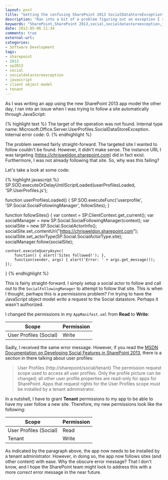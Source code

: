 ```yaml
---
layout: post
title: "Getting the confusing SharePoint 2013 SocialDataStoreException"
description: "Ran into a bit of a problem figuring out an exception I received while writing a SharePoint 2013 apps."
keywords: "SharePoint,SharePoint 2013,social,socialdatastoreexception,javascript,jsom,client object model,tenant"
date: 2013-05-06 11:34
comments: true
external-url: 
categories: 
- Software Development
tags:
- sharepoint
- 2013
- sp2013
- social
- socialdatastoreexception
- javascript
- client object model
- tenant
---
```

As I was writing an app using the new SharePoint 2013 app model the other day, I ran into an issue when I was trying to follow a site automatically through JavaScript:

{% highlight text %}
The target of the operation was not found. Internal type name: Microsoft.Office.Server.UserProfiles.SocialDataStoreException. Internal error code: 0.
{% endhighlight %}

<!--more-->
The problem seemed fairly straight-forward. The targeted site I wanted to follow couldn't be found. However, it didn't make sense. The instance URL I was targeting (https://chrisweldon.sharepoint.com) did in fact exist. Furthermore, I was not already following that site. So, why was this failing? 

Let's take a look at some code:

{% highlight javascript %}
SP.SOD.executeOrDelayUntilScriptLoaded(userProfilesLoaded, 'SP.UserProfiles.js');

function userProfilesLoaded() {
    SP.SOD.executeFunc('userprofile', 'SP.Social.SocialFollowingManager', followSites);
}

function followSites() {
    var context = SP.ClientContext.get_current();
    var socialManager = new SP.Social.SocialFollowingManager(context);
    var socialSite = new SP.Social.SocialActorInfo();
    socialSite.set_contentUri("https://chrisweldon.sharepoint.com");
    socialSite.set_actorType(SP.Social.SocialActorType.site);
    socialManager.follow(socialSite);

    context.executeQueryAsync(
        function() { alert('Sites followed!'); }, 
        function(sender, args) { alert('Error: ' + args.get_message()); });
}
{% endhighlight %}

This is fairly straight-forward. I simply setup a social actor to follow and call out to the ``SocialFollowingManager`` to attempt to follow that site. This is when I thought, perhaps this is a permissions problem? I'm trying to have the JavaScript object model *write* a request to the Social datastore. Perhaps it wasn't authorized. 

I changed the permissions in my ``AppManifest.xml`` from **Read** to **Write**:

| Scope                  | Permission |
|------------------------|------------|
| User Profiles (Social) | Write

Sadly, I received the same error message. However, if you read the [MSDN Documentation on Developing Social Features in SharePoint 2013](http://msdn.microsoft.com/en-us/library/jj163864.aspx), there is a section in there talking about user profiles:

> User Profiles (http://sharepoint/social/tenant) The permission request scope used to access all user profiles. Only the profile picture can be changed; all other user profile properties are read-only for apps for SharePoint. Apps that request rights for the User Profiles scope must be installed by a tenant administrator.

In a nutshell, I have to grant **Tenant** permissions to my app to be able to have my user follow a new site. Therefore, my new permissions look like the following:

| Scope                  | Permission |
|------------------------|------------|
| User Profiles (Social) | Read
| Tenant                 | Write

As indicated by the paragraph above, the app now needs to be installed by a tenant administrator. However, in doing so, the app now follows sites (and other content) with ease. Why the obscure error message? That I don't know, and I hope the SharePoint team might look to address this with a more *correct* error message in the near future. 
